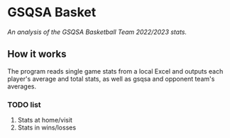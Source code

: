 # GSQSA Basket
*An analysis of the GSQSA Basketball Team 2022/2023 stats.*

## How it works
The program reads single game stats from a local Excel and outputs each player's average and total stats, as well as gsqsa and opponent team's averages.

### TODO list
1. Stats at home/visit
2. Stats in wins/losses


